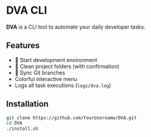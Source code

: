 # DVA CLI

**DVA** is a CLI tool to automate your daily developer tasks.

## Features
- 🚀 Start development environment
- 🧹 Clean project folders (with confirmation)
- 🔄 Sync Git branches
- Colorful interactive menu
- Logs all task executions (`logs/dva.log`)

## Installation
```bash
git clone https://github.com/YourUsername/DVA.git
cd DVA
./install.sh
